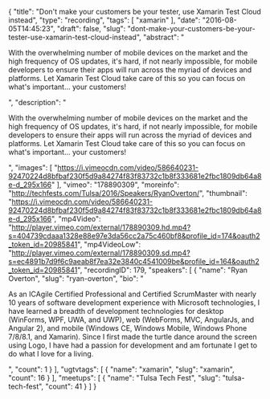 {
  "title": "Don't make your customers be your tester, use Xamarin Test Cloud instead",
  "type": "recording",
  "tags": [
    "xamarin"
  ],
  "date": "2016-08-05T14:45:23",
  "draft": false,
  "slug": "dont-make-your-customers-be-your-tester-use-xamarin-test-cloud-instead",
  "abstract": "<p>With the overwhelming number of mobile devices on the market and the high frequency of OS updates, it's hard, if not nearly impossible, for mobile developers to ensure their apps will run across the myriad of devices and platforms. Let Xamarin Test Cloud take care of this so you can focus on what's important... your customers!</p>",
  "description": "<p>With the overwhelming number of mobile devices on the market and the high frequency of OS updates, it's hard, if not nearly impossible, for mobile developers to ensure their apps will run across the myriad of devices and platforms. Let Xamarin Test Cloud take care of this so you can focus on what's important... your customers!</p>",
  "images": [
    "https://i.vimeocdn.com/video/586640231-92470224d8bfbaf230f5d9a84274f83f83732c1b8f333681e2fbc1809db64a8e-d_295x166"
  ],
  "vimeo": "178890309",
  "moreinfo": "http://techfests.com/Tulsa/2016/Speakers/RyanOverton/",
  "thumbnail": "https://i.vimeocdn.com/video/586640231-92470224d8bfbaf230f5d9a84274f83f83732c1b8f333681e2fbc1809db64a8e-d_295x166",
  "mp4Video": "http://player.vimeo.com/external/178890309.hd.mp4?s=404739cdaaa1328e88e97e3da56cc2a75c460bf8&profile_id=174&oauth2_token_id=20985841",
  "mp4VideoLow": "http://player.vimeo.com/external/178890309.sd.mp4?s=ec4891b7d9f6c9aeab8f7ea32e3840c4541009be&profile_id=164&oauth2_token_id=20985841",
  "recordingID": 179,
  "speakers": [
    {
      "name": "Ryan Overton",
      "slug": "ryan-overton",
      "bio": "<p>As an ICAgile Certified Professional and Certified ScrumMaster with nearly 10 years of software development experience with Microsoft technologies, I have learned a breadth of development technologies for desktop (WinForms, WPF, UWA, and UWP), web (WebForms, MVC, AngularJs, and Angular 2), and mobile (Windows CE, Windows Mobile, Windows Phone 7/8/8.1, and Xamarin). Since I first made the turtle dance around the screen using Logo, I have had a passion for development and am fortunate I get to do what I love for a living.</p>",
      "count": 1
    }
  ],
  "ugtvtags": [
    {
      "name": "xamarin",
      "slug": "xamarin",
      "count": 16
    }
  ],
  "meetups": [
    {
      "name": "Tulsa Tech Fest",
      "slug": "tulsa-tech-fest",
      "count": 41
    }
  ]
}
